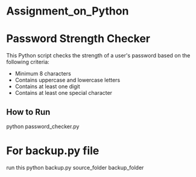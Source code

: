 # Assignment_on_Python
# Password Strength Checker
This Python script checks the strength of a user's password based on the following criteria:
- Minimum 8 characters
- Contains uppercase and lowercase letters
- Contains at least one digit
- Contains at least one special character

## How to Run
python password_checker.py

# For backup.py file
run this 
python backup.py source_folder backup_folder
